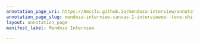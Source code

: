 ```yaml
---
annotation_page_uri: https://Amcclu.github.io/mendoza-interview/annotations/mendoza-interview-canvas-1-interviewee--tone-shift--contextualizing--body-language--eye-contact--squint---gesturing.json
annotation_page_slug: mendoza-interview-canvas-1-interviewee--tone-shift--contextualizing--body-language--eye-contact--squint---gesturing
layout: annotation_page
manifest_label: Mendoza Interview

---
```


